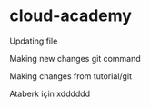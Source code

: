 # cloud-academy
Updating file

Making new changes git command

Making changes from tutorial/git

Ataberk için xdddddd